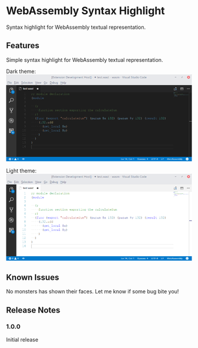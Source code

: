 # WebAssembly Syntax Highlight

Syntax highlight for WebAssembly textual representation.

## Features

Simple syntax highlight for WebAssembly textual representation.

Dark theme:
![dark theme](images/wasm-d.png)

Light theme:
![light theme](images/wasm-l.png)

## Known Issues

No monsters has shown their faces. Let me know if some bug bite you!

## Release Notes

### 1.0.0

Initial release
